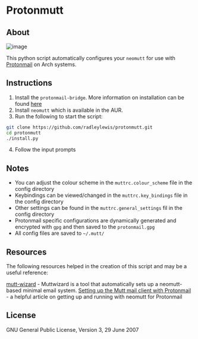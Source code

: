 # Protonmutt

## About

![image](https://github.com/radleylewis/protonmutt/assets/40852773/77d14a3a-64dd-4d04-b0a9-f64da827cafa)

This python script automatically configures your `neomutt` for use with [Protonmail](https://proton.me/mail) on Arch systems.

## Instructions

1. Install the `protonmail-bridge`. More information on installation can be found [here](https://proton.me/mail/bridge)
2. Install `neomutt` which is available in the AUR.
3. Run the following to start the script:

```bash
git clone https://github.com/radleylewis/protonmutt.git
cd protonmutt
./install.py
```

4. Follow the input prompts

## Notes

- You can adjust the colour scheme in the `muttrc.colour_scheme` file in the config directory
- Keybindings can be viewed/changed in the `muttrc.key_bindings` file in the config directory
- Other settings can be found in the `muttrc.general_settings` fil in the config directory
- Protonmail specific configurations are dynamically generated and encrypted with `gpg` and then saved to the `protonmail.gpg`
- All config files are saved to `~/.mutt/`

## Resources

The following resources helped in the creation of this script and may be a useful reference:

[mutt-wizard](https://muttwizard.com) - Muttwizard is a tool that automatically sets up a neomutt-based minimal email system.
[Setting up the Mutt mail client with Protonmail](https://brian-thompson.medium.com/setting-up-the-mutt-mail-client-with-protonmail-49c042486b3) - a helpful article on getting up and running with neomutt for Protonmail

## License

GNU General Public License, Version 3, 29 June 2007
